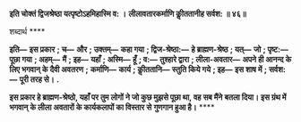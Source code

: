 **इति चोक्तं द्विजश्रेष्ठा यत्पृष्टोऽहमिहास्मि व: ।** **लीलावतारकर्माणि कीॢततानीह सर्वश: ॥ ४६॥** 

शब्दार्थ **** 

**इति—** **इस प्रकार** **; च—** **और** **; उक्तम्—** **कहा गया** **; द्विज-श्रेष्ठा:—** **हे ब्राह्मण-श्रेष्ठ** **; यत्—** **जो** **; पृष्ट:—** **पूछा गया** **; अहम्—** **मैं** **; इह—** **यहाँ** **; अस्मि—** **हूँ** **; व:—** **तुश्हारे द्वारा** **; लीला-अवतार—** **अपने ही आनन्द के लिए भगवान् के दैवी अवतरण** **;** **कर्माणि—** **कार्य** **; कीॢततानि—** **स्तुति किये गये** **; इह—** **इस शाष में** **; सर्वश:—** **पूरी तरह से।** **.** 

**इस प्रकार हे ब्राह्मण-श्रेष्ठो, यहाँ पर तुम लोगों ने जो कुछ मुझसे पूछा था, वह सब मैंने** **बतला दिया। इस ग्रंथ में भगवान् के लीला अवतारों के कार्यकलापों का विस्तार से** **गुणगान हुआ है।** **** 